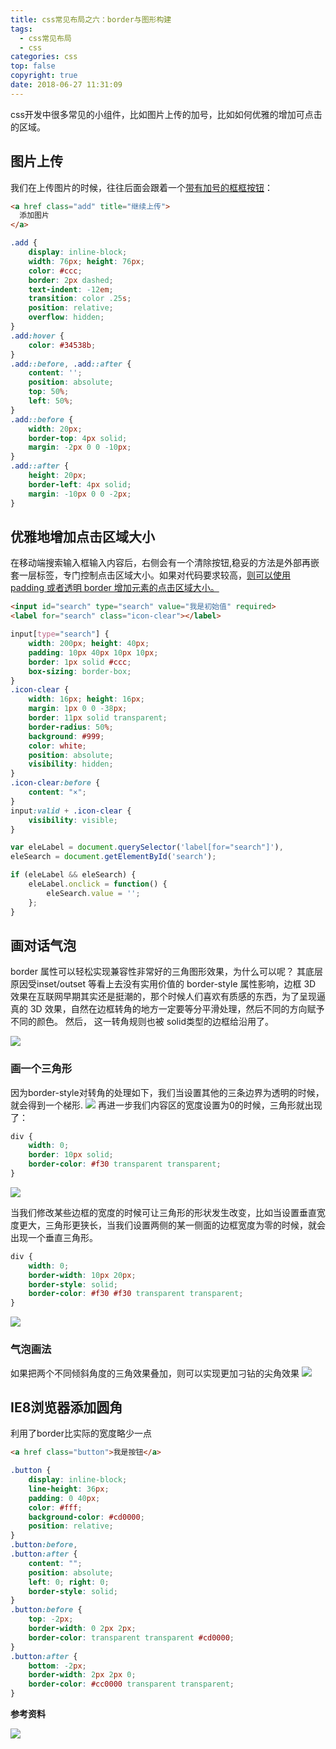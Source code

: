 ```yaml
---
title: css常见布局之六：border与图形构建
tags:
  - css常见布局
  - css
categories: css
top: false
copyright: true
date: 2018-06-27 11:31:09
---
```

css开发中很多常见的小组件，比如图片上传的加号，比如如何优雅的增加可点击的区域。
<!--more-->

## 图片上传
我们在上传图片的时候，往往后面会跟着一个[带有加号的框框按钮](http://demo.cssworld.cn/4/4-1.php)：
```html
<a href class="add" title="继续上传">
  添加图片
</a>
```
```css
.add {
    display: inline-block;
    width: 76px; height: 76px;
    color: #ccc;
    border: 2px dashed;
    text-indent: -12em;
    transition: color .25s;
    position: relative;
    overflow: hidden;
}
.add:hover {
    color: #34538b;
}
.add::before, .add::after {
    content: '';
    position: absolute;
    top: 50%;
    left: 50%;
}
.add::before {
    width: 20px;
    border-top: 4px solid;
    margin: -2px 0 0 -10px;
}
.add::after {
    height: 20px;
    border-left: 4px solid;
    margin: -10px 0 0 -2px;
}
```

## 优雅地增加点击区域大小
在移动端搜索输入框输入内容后，右侧会有一个清除按钮,稳妥的方法是外部再嵌套一层标签，专门控制点击区域大小。如果对代码要求较高，[则可以使用 padding 或者透明 border 增加元素的点击区域大小。](http://demo.cssworld.cn/4/4-2.php)

```html
<input id="search" type="search" value="我是初始值" required>
<label for="search" class="icon-clear"></label>
```

```css
input[type="search"] {
    width: 200px; height: 40px;
    padding: 10px 40px 10px 10px;
    border: 1px solid #ccc;
    box-sizing: border-box;
}
.icon-clear {
    width: 16px; height: 16px;
    margin: 1px 0 0 -38px;
    border: 11px solid transparent;
    border-radius: 50%;
    background: #999;
    color: white;
    position: absolute;
    visibility: hidden;
}
.icon-clear:before {
    content: "×";
}
input:valid + .icon-clear { 
    visibility: visible;
}
```

```js
var eleLabel = document.querySelector('label[for="search"]'),
eleSearch = document.getElementById('search');

if (eleLabel && eleSearch) {
    eleLabel.onclick = function() {
        eleSearch.value = '';
    };
}
```

## 画对话气泡
border 属性可以轻松实现兼容性非常好的三角图形效果，为什么可以呢？ 其底层原因受inset/outset 等看上去没有实用价值的 border-style 属性影响，边框 3D 效果在互联网早期其实还是挺潮的，那个时候人们喜欢有质感的东西，为了呈现逼真的 3D 效果，自然在边框转角的地方一定要等分平滑处理，然后不同的方向赋予不同的颜色。 然后， 这一转角规则也被 solid类型的边框给沿用了。

![](http://oankigr4l.bkt.clouddn.com/201806271410_992.png)

### 画一个三角形
因为border-style对转角的处理如下，我们当设置其他的三条边界为透明的时候，就会得到一个梯形.
![](http://oankigr4l.bkt.clouddn.com/201806271415_265.png)
再进一步我们内容区的宽度设置为0的时候，三角形就出现了：
```css
div {
	width: 0;
	border: 10px solid;
	border-color: #f30 transparent transparent;
}
```
![](http://oankigr4l.bkt.clouddn.com/201806271413_385.png)

当我们修改某些边框的宽度的时候可让三角形的形状发生改变，比如当设置垂直宽度更大，三角形更狭长，当我们设置两侧的某一侧面的边框宽度为零的时候，就会出现一个垂直三角形。
```css
div {
	width: 0;
	border-width: 10px 20px;
	border-style: solid;
	border-color: #f30 #f30 transparent transparent;
}
```
![](http://oankigr4l.bkt.clouddn.com/201806271417_980.png)

### 气泡画法
如果把两个不同倾斜角度的三角效果叠加，则可以实现更加刁钻的尖角效果
![](http://oankigr4l.bkt.clouddn.com/201806271424_475.png)

## IE8浏览器添加圆角
利用了border比实际的宽度略少一点
```html
<a href class="button">我是按钮</a>
```
```css
.button {
    display: inline-block;
    line-height: 36px;
    padding: 0 40px;
    color: #fff;
    background-color: #cd0000;
    position: relative;
}
.button:before,
.button:after {
    content: "";
    position: absolute;
    left: 0; right: 0;
    border-style: solid;
}
.button:before {
    top: -2px;
    border-width: 0 2px 2px;
    border-color: transparent transparent #cd0000;
}
.button:after {
    bottom: -2px;
    border-width: 2px 2px 0;
    border-color: #cc0000 transparent transparent;
}
```

**参考资料**
[]()

![](http://oankigr4l.bkt.clouddn.com/wexin.png)
